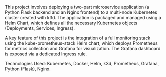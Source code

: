 This project involves deploying a two-part microservice application (a Python Flask backend and an Nginx frontend) to a multi-node Kubernetes cluster created with k3d. The application is packaged and managed using a Helm Chart, which defines all the necessary Kubernetes objects (Deployments, Services, Ingress).

A key feature of this project is the integration of a full monitoring stack using the kube-prometheus-stack Helm chart, which deploys Prometheus for metrics collection and Grafana for visualization. The Grafana dashboard is exposed via a dedicated Ingress rule.

Technologies Used: Kubernetes, Docker, Helm, k3d, Prometheus, Grafana, Python (Flask), Nginx.
